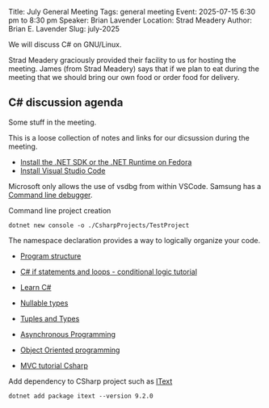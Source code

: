 Title: July General Meeting
Tags: general meeting
Event: 2025-07-15 6:30 pm to 8:30 pm
Speaker: Brian Lavender
Location: Strad Meadery
Author: Brian E. Lavender
Slug: july-2025

We will discuss C# on GNU/Linux. 

Strad Meadery graciously provided their 
facility to us for hosting the meeting. James (from Strad Meadery) says that if we plan to eat during
the meeting that we should bring our own food or order food for delivery.

## C# discussion agenda

Some stuff in the meeting.

This is a loose collection of notes and links for our dicsussion during the meeting.

* [Install the .NET SDK or the .NET Runtime on Fedora](https://learn.microsoft.com/en-us/dotnet/core/install/linux-fedora?tabs=dotnet9)
* [Install Visual Studio Code](https://code.visualstudio.com/docs/setup/linux#_rhel-fedora-and-centos-based-distributions)

Microsoft only allows the use of vsdbg from within VSCode. Samsung has a [Command line debugger](https://github.com/Samsung/netcoredbg).

Command line project creation

```
dotnet new console -o ./CsharpProjects/TestProject
```

The namespace declaration provides a way to logically organize your code. 

* [Program structure](https://learn.microsoft.com/en-us/dotnet/csharp/fundamentals/program-structure/)
* [C# if statements and loops - conditional logic tutorial](https://learn.microsoft.com/en-us/dotnet/csharp/tour-of-csharp/tutorials/branches-and-loops)

* [Learn C#](https://learn.microsoft.com/en-us/collections/yz26f8y64n7k07)

* [Nullable types](https://learn.microsoft.com/en-us/dotnet/csharp/language-reference/builtin-types/nullable-value-types)

* [Tuples and Types](https://learn.microsoft.com/en-us/dotnet/csharp/tour-of-csharp/tutorials/tuples-and-types)


* [Asynchronous Programming](https://learn.microsoft.com/en-us/dotnet/csharp/asynchronous-programming/)

* [Object Oriented programming](https://learn.microsoft.com/en-us/dotnet/csharp/fundamentals/tutorials/classes)

* [MVC tutorial Csharp](https://learn.microsoft.com/en-us/aspnet/core/tutorials/first-mvc-app/start-mvc?view=aspnetcore-9.0&tabs=visual-studio-code)

Add dependency to CSharp project such as [IText](https://www.nuget.org/packages/itext)

```
dotnet add package itext --version 9.2.0
```







